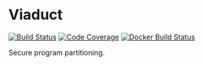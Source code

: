 # Viaduct

[![Build Status](https://github.com/apl-cornell/viaduct/workflows/CI/badge.svg)](https://github.com/apl-cornell/viaduct/actions?query=workflow%3ACI)
[![Code Coverage](https://codecov.io/gh/apl-cornell/viaduct/branch/master/graph/badge.svg)](https://codecov.io/gh/apl-cornell/viaduct)
[![Docker Build Status](https://img.shields.io/docker/cloud/build/cacay/viaduct)](https://hub.docker.com/repository/docker/cacay/viaduct)

Secure program partitioning.
